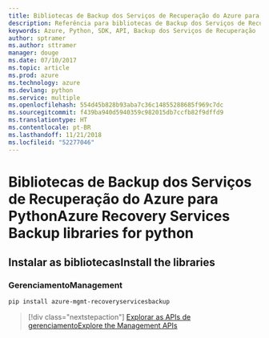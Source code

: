 ```yaml
---
title: Bibliotecas de Backup dos Serviços de Recuperação do Azure para Python
description: Referência para bibliotecas de Backup dos Serviços de Recuperação do Azure para Python
keywords: Azure, Python, SDK, API, Backup dos Serviços de Recuperação
author: sptramer
ms.author: sttramer
manager: douge
ms.date: 07/10/2017
ms.topic: article
ms.prod: azure
ms.technology: azure
ms.devlang: python
ms.service: multiple
ms.openlocfilehash: 554d45b828b93aba7c36c14855288685f969c7dc
ms.sourcegitcommit: f439ba940d5940359c982015db7ccfb82f9dffd9
ms.translationtype: HT
ms.contentlocale: pt-BR
ms.lasthandoff: 11/21/2018
ms.locfileid: "52277046"
---
```

# <a name="azure-recovery-services-backup-libraries-for-python"></a><span data-ttu-id="b2a59-104">Bibliotecas de Backup dos Serviços de Recuperação do Azure para Python</span><span class="sxs-lookup"><span data-stu-id="b2a59-104">Azure Recovery Services Backup libraries for python</span></span>

## <a name="install-the-libraries"></a><span data-ttu-id="b2a59-105">Instalar as bibliotecas</span><span class="sxs-lookup"><span data-stu-id="b2a59-105">Install the libraries</span></span>


### <a name="management"></a><span data-ttu-id="b2a59-106">Gerenciamento</span><span class="sxs-lookup"><span data-stu-id="b2a59-106">Management</span></span>

```bash
pip install azure-mgmt-recoveryservicesbackup
```
> [!div class="nextstepaction"]
> [<span data-ttu-id="b2a59-107">Explorar as APIs de gerenciamento</span><span class="sxs-lookup"><span data-stu-id="b2a59-107">Explore the Management APIs</span></span>](/python/api/overview/azure/recoveryservicesbackup/management)